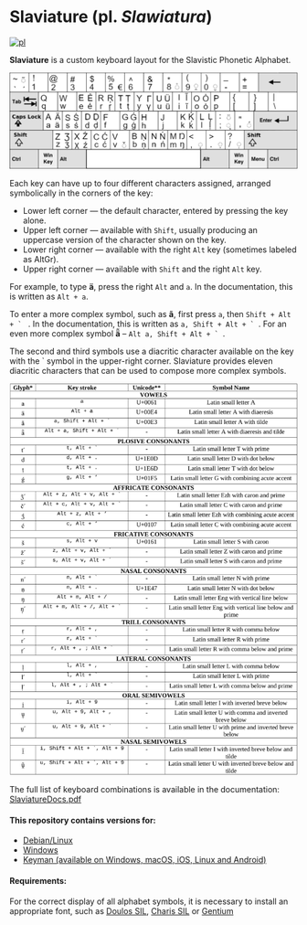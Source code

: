 # Slaviature (pl. *Slawiatura*)

[![pl](https://img.shields.io/badge/lang-pl-red.svg)](pl/README.md)

**Slaviature** is a custom keyboard layout for the Slavistic Phonetic Alphabet. 

![slaviature](slaviature.png)

Each key can have up to four different characters assigned, arranged
symbolically in the corners of the key:

- Lower left corner — the default character, entered by pressing the key alone.
- Upper left corner — available with `Shift`, usually producing an uppercase
  version of the character shown on the key.
- Lower right corner — available with the right `Alt` key (sometimes labeled as
  AltGr).
- Upper right corner — available with `Shift` and the right `Alt` key.

For example, to type **ä**, press the right `Alt` and `a`. In the documentation,
this is written as `Alt + a`.

To enter a more complex symbol, such as **ã**, first press `a`, then ``Shift + Alt + ` ``
. In the documentation, this is written as ``a, Shift + Alt + ` ``. For an even more
complex symbol **ä̃**  – ``Alt a, Shift + Alt + ` ``. 

The second and third symbols use a diacritic character available on the key with
the ` symbol in the upper-right corner. Slaviature provides eleven diacritic
characters that can be used to compose more complex symbols.

![slaviature_docs.png](slaviature_docs.png)

The full list of keyboard combinations is available in the documentation: [SlaviatureDocs.pdf](keyman/extras/SlaviatureDocs.pdf)

#### This repository contains versions for:

- [Debian/Linux](linux/README.md)
- [Windows](windows/README.md)
- [Keyman (available on Windows, macOS, iOS, Linux and Android)](keyman/README.md)

#### Requirements:

For the correct display of all alphabet symbols, it is necessary to install an appropriate font, such as [Doulos SIL](https://software.sil.org/doulos/),  [Charis SIL](https://software.sil.org/charis/)  or [Gentium](https://software.sil.org/gentium/)

